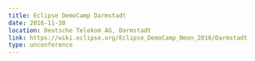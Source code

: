 ```yaml
---
title: Eclipse DemoCamp Darmstadt
date: 2016-11-30
location: Deutsche Telekom AG, Darmstadt
link: https://wiki.eclipse.org/Eclipse_DemoCamp_Neon_2016/Darmstadt
type: unconference
---
```

